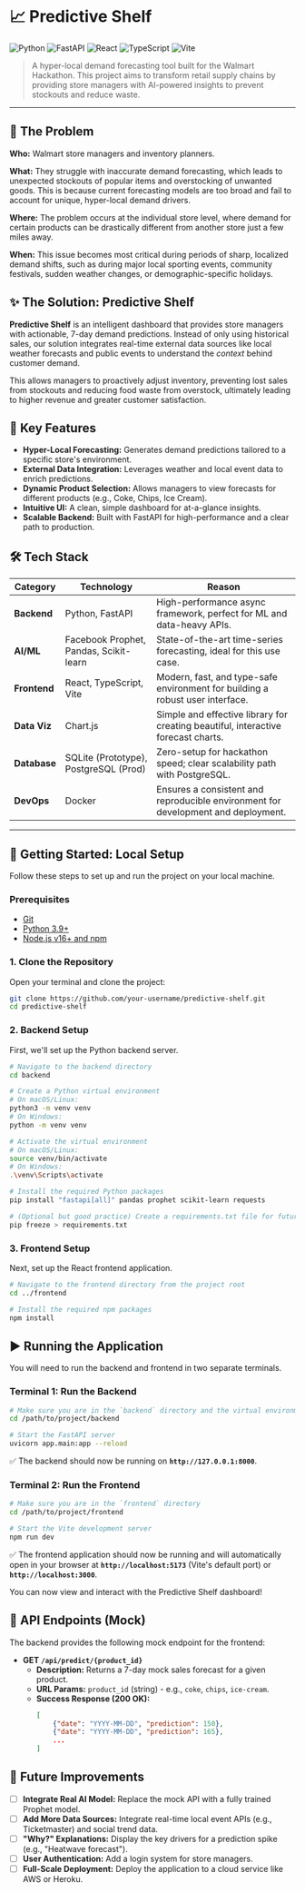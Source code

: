 # 📈 Predictive Shelf

![Python](https://img.shields.io/badge/Python-3.9%2B-blue?logo=python&logoColor=white) ![FastAPI](https://img.shields.io/badge/FastAPI-0.95%2B-green?logo=fastapi) ![React](https://img.shields.io/badge/React-18.2.0-blue?logo=react) ![TypeScript](https://img.shields.io/badge/TypeScript-5.0.2-blue?logo=typescript) ![Vite](https://img.shields.io/badge/Vite-4.4.5-purple?logo=vite)

> A hyper-local demand forecasting tool built for the Walmart Hackathon. This project aims to transform retail supply chains by providing store managers with AI-powered insights to prevent stockouts and reduce waste.

---

## 🎯 The Problem
**Who:** Walmart store managers and inventory planners.

**What:** They struggle with inaccurate demand forecasting, which leads to unexpected stockouts of popular items and overstocking of unwanted goods. This is because current forecasting models are too broad and fail to account for unique, hyper-local demand drivers.

**Where:** The problem occurs at the individual store level, where demand for certain products can be drastically different from another store just a few miles away.

**When:** This issue becomes most critical during periods of sharp, localized demand shifts, such as during major local sporting events, community festivals, sudden weather changes, or demographic-specific holidays.

## ✨ The Solution: Predictive Shelf
**Predictive Shelf** is an intelligent dashboard that provides store managers with actionable, 7-day demand predictions. Instead of only using historical sales, our solution integrates real-time external data sources like local weather forecasts and public events to understand the *context* behind customer demand.

This allows managers to proactively adjust inventory, preventing lost sales from stockouts and reducing food waste from overstock, ultimately leading to higher revenue and greater customer satisfaction.

## 🌟 Key Features
- **Hyper-Local Forecasting:** Generates demand predictions tailored to a specific store's environment.
- **External Data Integration:** Leverages weather and local event data to enrich predictions.
- **Dynamic Product Selection:** Allows managers to view forecasts for different products (e.g., Coke, Chips, Ice Cream).
- **Intuitive UI:** A clean, simple dashboard for at-a-glance insights.
- **Scalable Backend:** Built with FastAPI for high-performance and a clear path to production.

<!-- 
DEMO SCREENSHOT: Once your UI is looking good, take a screenshot or a GIF and place it here.
<p align="center">
  <img src="path/to/your/demo.gif" alt="Predictive Shelf Demo" width="800"/>
</p>
-->

## 🛠️ Tech Stack

| Category      | Technology                               | Reason                                                                          |
|---------------|------------------------------------------|---------------------------------------------------------------------------------|
| **Backend**   | Python, FastAPI                          | High-performance async framework, perfect for ML and data-heavy APIs.           |
| **AI/ML**     | Facebook Prophet, Pandas, Scikit-learn   | State-of-the-art time-series forecasting, ideal for this use case.              |
| **Frontend**  | React, TypeScript, Vite                  | Modern, fast, and type-safe environment for building a robust user interface.   |
| **Data Viz**  | Chart.js                                 | Simple and effective library for creating beautiful, interactive forecast charts. |
| **Database**  | SQLite (Prototype), PostgreSQL (Prod)    | Zero-setup for hackathon speed; clear scalability path with PostgreSQL.         |
| **DevOps**    | Docker                                   | Ensures a consistent and reproducible environment for development and deployment. |

---

## 🚀 Getting Started: Local Setup

Follow these steps to set up and run the project on your local machine.

### Prerequisites
- [Git](https://git-scm.com/downloads)
- [Python 3.9+](https://www.python.org/downloads/)
- [Node.js v16+ and npm](https://nodejs.org/en/download/)

### 1. Clone the Repository
Open your terminal and clone the project:
```bash
git clone https://github.com/your-username/predictive-shelf.git
cd predictive-shelf
```

### 2. Backend Setup
First, we'll set up the Python backend server.

```bash
# Navigate to the backend directory
cd backend

# Create a Python virtual environment
# On macOS/Linux:
python3 -m venv venv
# On Windows:
python -m venv venv

# Activate the virtual environment
# On macOS/Linux:
source venv/bin/activate
# On Windows:
.\venv\Scripts\activate

# Install the required Python packages
pip install "fastapi[all]" pandas prophet scikit-learn requests

# (Optional but good practice) Create a requirements.txt file for future use
pip freeze > requirements.txt
```

### 3. Frontend Setup
Next, set up the React frontend application.

```bash
# Navigate to the frontend directory from the project root
cd ../frontend

# Install the required npm packages
npm install
```

## ▶️ Running the Application

You will need to run the backend and frontend in two separate terminals.

### Terminal 1: Run the Backend
```bash
# Make sure you are in the `backend` directory and the virtual environment is activated
cd /path/to/project/backend

# Start the FastAPI server
uvicorn app.main:app --reload
```
✅ The backend should now be running on **`http://127.0.0.1:8000`**.

### Terminal 2: Run the Frontend
```bash
# Make sure you are in the `frontend` directory
cd /path/to/project/frontend

# Start the Vite development server
npm run dev
```
✅ The frontend application should now be running and will automatically open in your browser at **`http://localhost:5173`** (Vite's default port) or **`http://localhost:3000`**.

You can now view and interact with the Predictive Shelf dashboard!

## 📝 API Endpoints (Mock)
The backend provides the following mock endpoint for the frontend:

- **GET `/api/predict/{product_id}`**
  - **Description:** Returns a 7-day mock sales forecast for a given product.
  - **URL Params:** `product_id` (string) - e.g., `coke`, `chips`, `ice-cream`.
  - **Success Response (200 OK):**
    ```json
    [
        {"date": "YYYY-MM-DD", "prediction": 150},
        {"date": "YYYY-MM-DD", "prediction": 165},
        ...
    ]
    ```

## 🔮 Future Improvements
- [ ] **Integrate Real AI Model:** Replace the mock API with a fully trained Prophet model.
- [ ] **Add More Data Sources:** Integrate real-time local event APIs (e.g., Ticketmaster) and social trend data.
- [ ] **"Why?" Explanations:** Display the key drivers for a prediction spike (e.g., "Heatwave forecast").
- [ ] **User Authentication:** Add a login system for store managers.
- [ ] **Full-Scale Deployment:** Deploy the application to a cloud service like AWS or Heroku.

